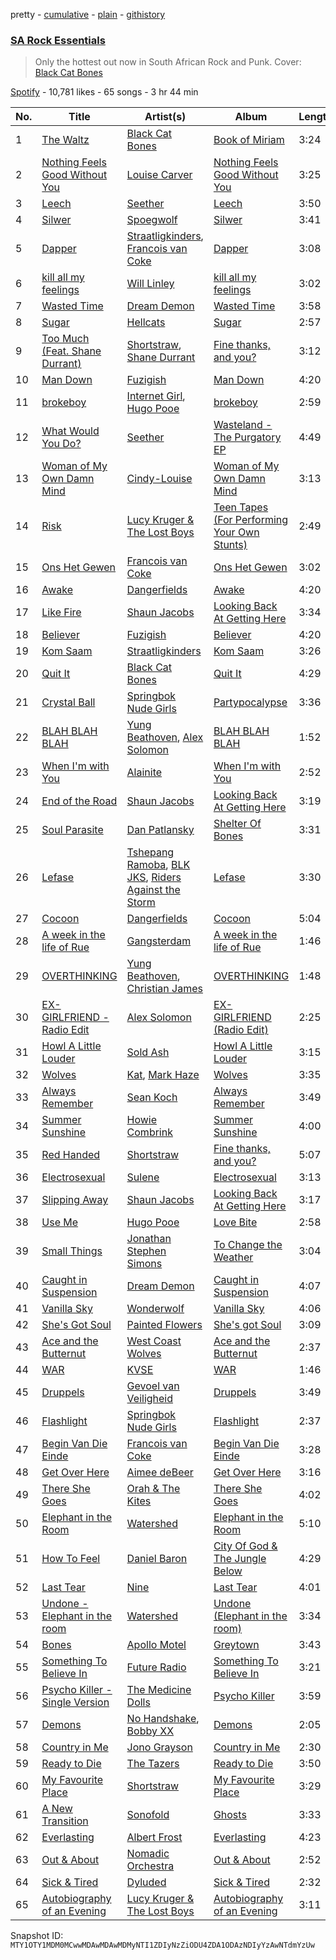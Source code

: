 pretty - [cumulative](/playlists/cumulative/37i9dQZF1DX9mHcd54VItZ.md) - [plain](/playlists/plain/37i9dQZF1DX9mHcd54VItZ) - [githistory](https://github.githistory.xyz/mackorone/spotify-playlist-archive/blob/main/playlists/plain/37i9dQZF1DX9mHcd54VItZ)

### [SA Rock Essentials](https://open.spotify.com/playlist/37i9dQZF1DX9mHcd54VItZ)

> Only the hottest out now in South African Rock and Punk\. Cover: <a href="https://open.spotify.com/artist/1qg7JzFBXX7rU711SFfPgO?si=O3eWhkVkSa6Frw6gZCvImw">Black Cat Bones</a>

[Spotify](https://open.spotify.com/user/spotify) - 10,781 likes - 65 songs - 3 hr 44 min

| No. | Title | Artist(s) | Album | Length |
|---|---|---|---|---|
| 1 | [The Waltz](https://open.spotify.com/track/1o75mFZMjlWXDupelG6AM7) | [Black Cat Bones](https://open.spotify.com/artist/1qg7JzFBXX7rU711SFfPgO) | [Book of Miriam](https://open.spotify.com/album/5tisDlIaGFaTVFE3hgmIln) | 3:24 |
| 2 | [Nothing Feels Good Without You](https://open.spotify.com/track/0ldL6b3ZxXX5hcAntTHsi6) | [Louise Carver](https://open.spotify.com/artist/3MGKwPbzEu5ZFlDAJA75uD) | [Nothing Feels Good Without You](https://open.spotify.com/album/2oRvkrGd0ceGblE1Ui8hBe) | 3:25 |
| 3 | [Leech](https://open.spotify.com/track/213FfJIwavzYZrAXa2nNL5) | [Seether](https://open.spotify.com/artist/6B5c4sch27tWHAGdarpPaW) | [Leech](https://open.spotify.com/album/4xnqnQAzwMK6gZsuPTojvU) | 3:50 |
| 4 | [Silwer](https://open.spotify.com/track/4UFuCgW8yugNXB5SMn3MQs) | [Spoegwolf](https://open.spotify.com/artist/6o4TnAxiqaQfZMLl55NFdn) | [Silwer](https://open.spotify.com/album/6P5AWCkCPJyb3UPbeaoB2F) | 3:41 |
| 5 | [Dapper](https://open.spotify.com/track/22mVe2AVZRBmAnveENz9qn) | [Straatligkinders](https://open.spotify.com/artist/5UiwFnPps6GB50J7e8Q5GS), [Francois van Coke](https://open.spotify.com/artist/7pJtnZQLPJmqzVfdIz7eFF) | [Dapper](https://open.spotify.com/album/2rpJjqpMJQOx69ksFk7vbB) | 3:08 |
| 6 | [kill all my feelings](https://open.spotify.com/track/0dlCaafsMEfprlXtoogDgm) | [Will Linley](https://open.spotify.com/artist/3xnCBQeZDec3FFo8vUSt4N) | [kill all my feelings](https://open.spotify.com/album/1onwNNRB0cQ5gBRFknbYPp) | 3:02 |
| 7 | [Wasted Time](https://open.spotify.com/track/12HG1wEqsG2im9oTX5baIq) | [Dream Demon](https://open.spotify.com/artist/2YQKfqhM5oQ2u59LelCzki) | [Wasted Time](https://open.spotify.com/album/15KdGalTwSTxItX1h7kQkG) | 3:58 |
| 8 | [Sugar](https://open.spotify.com/track/2zFcrZtmrvIftt0ZDcm6BI) | [Hellcats](https://open.spotify.com/artist/2AowMnfwcOgR3RuSuM8Hu8) | [Sugar](https://open.spotify.com/album/1OOERXBgIWpe4b2G0I6bpJ) | 2:57 |
| 9 | [Too Much \(Feat\. Shane Durrant\)](https://open.spotify.com/track/5ERIKZDFo9IDQl4dg69fzS) | [Shortstraw](https://open.spotify.com/artist/1jldLaOPqF1tSIqeHruozt), [Shane Durrant](https://open.spotify.com/artist/3rJ8mFZryeXC2n5bMkQVkV) | [Fine thanks, and you?](https://open.spotify.com/album/7w9HwmPatYwQd2MgIUqyM8) | 3:12 |
| 10 | [Man Down](https://open.spotify.com/track/6LvcACjtwZr8d8Rjyz3Jw3) | [Fuzigish](https://open.spotify.com/artist/5NOfiSV5NL7MVz8JO0oE1v) | [Man Down](https://open.spotify.com/album/6yPesYP8A3zZWXKpc1s8PV) | 4:20 |
| 11 | [brokeboy](https://open.spotify.com/track/5A2hkikTPwDiJECorH57vg) | [Internet Girl](https://open.spotify.com/artist/2eVTKG3Z5bbKk2OWMIe3iL), [Hugo Pooe](https://open.spotify.com/artist/786vB3MPgJ2kUzhNrbeaMZ) | [brokeboy](https://open.spotify.com/album/5aSHhl5C5pb1qhpHEDTa19) | 2:59 |
| 12 | [What Would You Do?](https://open.spotify.com/track/0NWvwMNhJW0vIMrWHmrp6Q) | [Seether](https://open.spotify.com/artist/6B5c4sch27tWHAGdarpPaW) | [Wasteland \- The Purgatory EP](https://open.spotify.com/album/5iFkEubAbRjQN50VLXmhYF) | 4:49 |
| 13 | [Woman of My Own Damn Mind](https://open.spotify.com/track/6F6gMyGT1L3uCEgaIIT8Nl) | [Cindy\-Louise](https://open.spotify.com/artist/6nEhQq8FIrP4VY4lixkdZD) | [Woman of My Own Damn Mind](https://open.spotify.com/album/6SMEvTVAfvoQNTnRdJA2Bp) | 3:13 |
| 14 | [Risk](https://open.spotify.com/track/1lXXDSVn8fZ32AxIEvM6oX) | [Lucy Kruger & The Lost Boys](https://open.spotify.com/artist/2qFDhzWBDqbPOjhy8Fkl3u) | [Teen Tapes \(For Performing Your Own Stunts\)](https://open.spotify.com/album/22tHTROvyyl2EsO5iUodJj) | 2:49 |
| 15 | [Ons Het Gewen](https://open.spotify.com/track/11CVceR6cMGoXEA9IM18sO) | [Francois van Coke](https://open.spotify.com/artist/7pJtnZQLPJmqzVfdIz7eFF) | [Ons Het Gewen](https://open.spotify.com/album/2hJ1WMh8F9qtnLHpgr9J3O) | 3:02 |
| 16 | [Awake](https://open.spotify.com/track/63y0EHsPzQ7BQSBgRVeFO7) | [Dangerfields](https://open.spotify.com/artist/2jvp5tnnyCvPIgOczuIaZU) | [Awake](https://open.spotify.com/album/5PIw46MHfW0Su1TWH3KrlH) | 4:20 |
| 17 | [Like Fire](https://open.spotify.com/track/03g3AEXXS0sVDkTWQv51eX) | [Shaun Jacobs](https://open.spotify.com/artist/662ARLbv66AD2qerddBiDP) | [Looking Back At Getting Here](https://open.spotify.com/album/1Kp1XEcGFJKygN7MVhsGIE) | 3:34 |
| 18 | [Believer](https://open.spotify.com/track/0XTC98wV7l5xnGOMIsUsv5) | [Fuzigish](https://open.spotify.com/artist/5NOfiSV5NL7MVz8JO0oE1v) | [Believer](https://open.spotify.com/album/0MX2naV6uywiYfLqPEYyvK) | 4:20 |
| 19 | [Kom Saam](https://open.spotify.com/track/1AhNnE44HmpMjJ6sdCLlcu) | [Straatligkinders](https://open.spotify.com/artist/5UiwFnPps6GB50J7e8Q5GS) | [Kom Saam](https://open.spotify.com/album/42HX577ta5Fj6hY3dokI82) | 3:26 |
| 20 | [Quit It](https://open.spotify.com/track/0EcRozLgRMqpcoaZK92xHd) | [Black Cat Bones](https://open.spotify.com/artist/1qg7JzFBXX7rU711SFfPgO) | [Quit It](https://open.spotify.com/album/1YoAazxKlSbG2lvw6PYygm) | 4:29 |
| 21 | [Crystal Ball](https://open.spotify.com/track/2Comn4T4boybdm44GkTLIL) | [Springbok Nude Girls](https://open.spotify.com/artist/3hz6VscKnCkBeeeiy66Qzh) | [Partypocalypse](https://open.spotify.com/album/4acglMyY50Un4LAW2Gla1H) | 3:36 |
| 22 | [BLAH BLAH BLAH](https://open.spotify.com/track/5ncpsijPbqSkfej6b8PGjw) | [Yung Beathoven](https://open.spotify.com/artist/1jRPlDFS33VKRsW5WYBNTs), [Alex Solomon](https://open.spotify.com/artist/0T4llo79dwDWJrgR7FP0sU) | [BLAH BLAH BLAH](https://open.spotify.com/album/282KDJUgTAO64N8HMeiUAR) | 1:52 |
| 23 | [When I'm with You](https://open.spotify.com/track/5CFsX5OidbqmLa71haeKhO) | [Alainite](https://open.spotify.com/artist/0jz2Kq6n1hX6kAahNkutXH) | [When I'm with You](https://open.spotify.com/album/6nY5M5Y1lxoxXqhM0lsuzL) | 2:52 |
| 24 | [End of the Road](https://open.spotify.com/track/7LaWuvkaGrnb0if4RJnlWM) | [Shaun Jacobs](https://open.spotify.com/artist/662ARLbv66AD2qerddBiDP) | [Looking Back At Getting Here](https://open.spotify.com/album/1Kp1XEcGFJKygN7MVhsGIE) | 3:19 |
| 25 | [Soul Parasite](https://open.spotify.com/track/3iRDYHlQZqw3B4SQJqAREz) | [Dan Patlansky](https://open.spotify.com/artist/3awgCNpBPrMUtU6dxRLVF5) | [Shelter Of Bones](https://open.spotify.com/album/67yaompS5Qlr7T4OZxiyJr) | 3:31 |
| 26 | [Lefase](https://open.spotify.com/track/20ACysTMjJiaat5ZAwD9nF) | [Tshepang Ramoba](https://open.spotify.com/artist/2MmU0xFFmDGDONtHlPHUXh), [BLK JKS](https://open.spotify.com/artist/00yegohFGb5ErPFAIYBc3u), [Riders Against the Storm](https://open.spotify.com/artist/7HX7VccoNod5ogSFcosn9Y) | [Lefase](https://open.spotify.com/album/0gODdkdalKBZ9NO4P5a0We) | 3:30 |
| 27 | [Cocoon](https://open.spotify.com/track/5DyMpoB5hqmjkwPBnTPxFw) | [Dangerfields](https://open.spotify.com/artist/2jvp5tnnyCvPIgOczuIaZU) | [Cocoon](https://open.spotify.com/album/2PB4vdIz8aRwh3hhucvLCE) | 5:04 |
| 28 | [A week in the life of Rue](https://open.spotify.com/track/1mA3jtJ4mFwYRVZjaDKjL1) | [Gangsterdam](https://open.spotify.com/artist/63fJ4ckrhwwtDX31WrhqfS) | [A week in the life of Rue](https://open.spotify.com/album/36ZyxfmSrx40YfqLqOkCZE) | 1:46 |
| 29 | [OVERTHINKING](https://open.spotify.com/track/4hZR6HRe5UnXs5CqdIjIen) | [Yung Beathoven](https://open.spotify.com/artist/1jRPlDFS33VKRsW5WYBNTs), [Christian James](https://open.spotify.com/artist/3vIPpGcOC1CWD5MVg9xX8x) | [OVERTHINKING](https://open.spotify.com/album/5N6VbOBsJUIaMlihQn6S5M) | 1:48 |
| 30 | [EX\-GIRLFRIEND \- Radio Edit](https://open.spotify.com/track/1gyaVHGHkYeyFcckiMZ3Zz) | [Alex Solomon](https://open.spotify.com/artist/0T4llo79dwDWJrgR7FP0sU) | [EX\-GIRLFRIEND \(Radio Edit\)](https://open.spotify.com/album/5jvtsz7stvqP9tjSNqGXUS) | 2:25 |
| 31 | [Howl A Little Louder](https://open.spotify.com/track/1zZW0LFdXBHrF6iGhTxphL) | [Sold Ash](https://open.spotify.com/artist/1y87T8TRFJAPIEF7X9oQMz) | [Howl A Little Louder](https://open.spotify.com/album/2DisJ8JCLVpMhxQJ1QmJ4P) | 3:15 |
| 32 | [Wolves](https://open.spotify.com/track/0eK0J5fikmB5TiCY932gtQ) | [Kat](https://open.spotify.com/artist/4rB9lKJyTJ6LI6mccmA5EW), [Mark Haze](https://open.spotify.com/artist/6f10Qwvg9bkTGVMRKLF1tO) | [Wolves](https://open.spotify.com/album/1f98ilxMIzaqHosQXwiZY3) | 3:35 |
| 33 | [Always Remember](https://open.spotify.com/track/4MFcHNGVFZn3IKGvC5hLxx) | [Sean Koch](https://open.spotify.com/artist/4sOLJi96MhdlMv5Iz9YZT9) | [Always Remember](https://open.spotify.com/album/3zb6zrs37yKTXMHdwPFkx9) | 3:49 |
| 34 | [Summer Sunshine](https://open.spotify.com/track/3P7P02UIJbX4tAHn999Db8) | [Howie Combrink](https://open.spotify.com/artist/4lGRkSUk4yUwS2qd5inP4J) | [Summer Sunshine](https://open.spotify.com/album/7baEJf3STZnHaHSyUkGp4y) | 4:00 |
| 35 | [Red Handed](https://open.spotify.com/track/2G0YeSyBBpGRDk1p2xMZe8) | [Shortstraw](https://open.spotify.com/artist/1jldLaOPqF1tSIqeHruozt) | [Fine thanks, and you?](https://open.spotify.com/album/7w9HwmPatYwQd2MgIUqyM8) | 5:07 |
| 36 | [Electrosexual](https://open.spotify.com/track/3yLUIXM52P3jEj7AWLr5oz) | [Sulene](https://open.spotify.com/artist/3H0Mdkhat3ZJFgKxLHEymg) | [Electrosexual](https://open.spotify.com/album/3oOfRxQVNY46FgsNC3BT24) | 3:13 |
| 37 | [Slipping Away](https://open.spotify.com/track/2KgfOqr3H3Hh6cwaAQeWcy) | [Shaun Jacobs](https://open.spotify.com/artist/662ARLbv66AD2qerddBiDP) | [Looking Back At Getting Here](https://open.spotify.com/album/1Kp1XEcGFJKygN7MVhsGIE) | 3:17 |
| 38 | [Use Me](https://open.spotify.com/track/3SAvq5q3kuXSQ2qKxuBGMI) | [Hugo Pooe](https://open.spotify.com/artist/786vB3MPgJ2kUzhNrbeaMZ) | [Love Bite](https://open.spotify.com/album/6oriENkGeG0n3RT2EJVFZo) | 2:58 |
| 39 | [Small Things](https://open.spotify.com/track/4a4AneoUBYsM121PNivyD1) | [Jonathan Stephen Simons](https://open.spotify.com/artist/2XxdWUIImuXGYIN3E9Uave) | [To Change the Weather](https://open.spotify.com/album/5imGkqzgxOU3dgtEL7uwON) | 3:04 |
| 40 | [Caught in Suspension](https://open.spotify.com/track/0CnVzLrxK0iRXuCk6vPeOi) | [Dream Demon](https://open.spotify.com/artist/2YQKfqhM5oQ2u59LelCzki) | [Caught in Suspension](https://open.spotify.com/album/6kAvyAnQPl6iQ2HVcMAGWG) | 4:07 |
| 41 | [Vanilla Sky](https://open.spotify.com/track/5RA1vsHu0BBAns6A7tZaAr) | [Wonderwolf](https://open.spotify.com/artist/5v2qeKbxQBq5iKIZNp9w5A) | [Vanilla Sky](https://open.spotify.com/album/1W3iNe6Kn0pvJ9h4OqjjZO) | 4:06 |
| 42 | [She's Got Soul](https://open.spotify.com/track/4NAUucEzZCxoZqSlX5mrXg) | [Painted Flowers](https://open.spotify.com/artist/0bhFPHum4CYqnxyIGHb7sX) | [She's got Soul](https://open.spotify.com/album/6ensgFJIR7fQOtYDnKzUAq) | 3:09 |
| 43 | [Ace and the Butternut](https://open.spotify.com/track/11AD2oUaR1kxX5yez8xXjW) | [West Coast Wolves](https://open.spotify.com/artist/5cPXEpwSlUHUTsGY3V39IY) | [Ace and the Butternut](https://open.spotify.com/album/6mvpakbGhtdsFiSJA07wrP) | 2:37 |
| 44 | [WAR](https://open.spotify.com/track/45rrUms7GQkfj6XkWoNsmi) | [KVSE](https://open.spotify.com/artist/4IsB535rRnsghgHd9K4Iuz) | [WAR](https://open.spotify.com/album/2TBi0FV18WhlGi1zGbkgxE) | 1:46 |
| 45 | [Druppels](https://open.spotify.com/track/6jZR5jBiTTfWIlR0dIlZnc) | [Gevoel van Veiligheid](https://open.spotify.com/artist/40woMxfZ3MF3iUOkCQguiS) | [Druppels](https://open.spotify.com/album/719CSrqyLBVI2KKrr1hDeL) | 3:49 |
| 46 | [Flashlight](https://open.spotify.com/track/4Wyp39FezkRqfmm1m862ve) | [Springbok Nude Girls](https://open.spotify.com/artist/3hz6VscKnCkBeeeiy66Qzh) | [Flashlight](https://open.spotify.com/album/6GfNLxzDAHsoYuVBylzslj) | 2:37 |
| 47 | [Begin Van Die Einde](https://open.spotify.com/track/7kfWuIVQ0vqTxBA5hAIbzG) | [Francois van Coke](https://open.spotify.com/artist/7pJtnZQLPJmqzVfdIz7eFF) | [Begin Van Die Einde](https://open.spotify.com/album/2BYTNrN2Ct1XkjTtriuqSa) | 3:28 |
| 48 | [Get Over Here](https://open.spotify.com/track/6DuZOFGc4LBr0HSbbd03q3) | [Aimee deBeer](https://open.spotify.com/artist/3c3FUUJYZOv8Le1htg2Gl6) | [Get Over Here](https://open.spotify.com/album/23aiLlsImhhiuCfYGcBpfC) | 3:16 |
| 49 | [There She Goes](https://open.spotify.com/track/383TJILTEIAmfndU48yqaI) | [Orah & The Kites](https://open.spotify.com/artist/3B6qB7amU7lKiNcTNTNacP) | [There She Goes](https://open.spotify.com/album/0kH45YipMAXdwmvqAmo71u) | 4:02 |
| 50 | [Elephant in the Room](https://open.spotify.com/track/0fIpv8JGDaKwtlFfAAcUnS) | [Watershed](https://open.spotify.com/artist/6ccmA5oOV7nHvBQj2ft9NW) | [Elephant in the Room](https://open.spotify.com/album/0fRN2TVobFPEhOBfpU12tg) | 5:10 |
| 51 | [How To Feel](https://open.spotify.com/track/1tj3R3NipqoiaWj4gVLoHT) | [Daniel Baron](https://open.spotify.com/artist/6j57OAd060Casvsu7TYDIl) | [City Of God & The Jungle Below](https://open.spotify.com/album/5yb4js7PRWrxekpSYLgW2x) | 4:29 |
| 52 | [Last Tear](https://open.spotify.com/track/7KXty1ex5eJ9sMgJRdTDXf) | [Nine](https://open.spotify.com/artist/3AjJvYXOMFBBSqgEV7u5me) | [Last Tear](https://open.spotify.com/album/1GxkqKs4ZdP2mW42p1FpMS) | 4:01 |
| 53 | [Undone \- Elephant in the room](https://open.spotify.com/track/0tzBYDsCRT9rZDirLc5gWY) | [Watershed](https://open.spotify.com/artist/6ccmA5oOV7nHvBQj2ft9NW) | [Undone \(Elephant in the room\)](https://open.spotify.com/album/4CifqZXckC4tX4J8rP0DN7) | 3:34 |
| 54 | [Bones](https://open.spotify.com/track/6yiOgFmbkN0n6p9GVqevmt) | [Apollo Motel](https://open.spotify.com/artist/7ztNWtpfiEIPWu13f62d8t) | [Greytown](https://open.spotify.com/album/3228rqtQ8JsE3RvJrq6dHw) | 3:43 |
| 55 | [Something To Believe In](https://open.spotify.com/track/2RvRa53Ni5Nd5H1IJpjjNl) | [Future Radio](https://open.spotify.com/artist/072SqMAxf3dxwWoa2aTTH7) | [Something To Believe In](https://open.spotify.com/album/6JFNJNx2lZRM61wq2Ov4Cp) | 3:21 |
| 56 | [Psycho Killer \- Single Version](https://open.spotify.com/track/52pS1roeMc4TUNkBDiSUYW) | [The Medicine Dolls](https://open.spotify.com/artist/2kmitkJxxZXckoOmXtAese) | [Psycho Killer](https://open.spotify.com/album/7cTCOfxcE0S8iHCGCCrdXG) | 3:59 |
| 57 | [Demons](https://open.spotify.com/track/1ks9wTTBtoKDviVn0UzU0e) | [No Handshake](https://open.spotify.com/artist/4RPJk5WdHHuekc4UbGRErk), [Bobby XX](https://open.spotify.com/artist/7M22xUpObTRyRjHa5b3frp) | [Demons](https://open.spotify.com/album/6E37QS4o6fWjdAQ6mHhaK8) | 2:05 |
| 58 | [Country in Me](https://open.spotify.com/track/5s0aFRBOpQzWBivW8EHiZK) | [Jono Grayson](https://open.spotify.com/artist/2A91hKSHbGC0awW297Plqi) | [Country in Me](https://open.spotify.com/album/14TyyqNVDqZ7i1X60CNE0J) | 2:30 |
| 59 | [Ready to Die](https://open.spotify.com/track/0s0DYUz6tg1Ma14AV2zD9R) | [The Tazers](https://open.spotify.com/artist/3oBP043HsDnok9FzprqPce) | [Ready to Die](https://open.spotify.com/album/3stCq0SbASgsSGZH2cjMb1) | 3:50 |
| 60 | [My Favourite Place](https://open.spotify.com/track/32N9WJD9Zatt2ejxTkvZuT) | [Shortstraw](https://open.spotify.com/artist/1jldLaOPqF1tSIqeHruozt) | [My Favourite Place](https://open.spotify.com/album/5B7kv69LuD5m0OKtZUSJ11) | 3:29 |
| 61 | [A New Transition](https://open.spotify.com/track/7mVsaC8PE3kbH8x1p4tYlg) | [Sonofold](https://open.spotify.com/artist/7nCXKf1BC7v0GcK04mx7qD) | [Ghosts](https://open.spotify.com/album/7FIlVg34u4qLxKS5ckjFgr) | 3:33 |
| 62 | [Everlasting](https://open.spotify.com/track/7h7BQnUpWSdhSmrlaXBZuW) | [Albert Frost](https://open.spotify.com/artist/4x88egAimbGBaaIn3YScwS) | [Everlasting](https://open.spotify.com/album/1EgJlERi45NG1kkLNTjnDj) | 4:23 |
| 63 | [Out & About](https://open.spotify.com/track/4IJjTMbpLBnewkNrtcRLPj) | [Nomadic Orchestra](https://open.spotify.com/artist/27EGFQK4v27KEpLcdJhORE) | [Out & About](https://open.spotify.com/album/4HHFN1jXBNoSxpHUUupEbJ) | 2:52 |
| 64 | [Sick & Tired](https://open.spotify.com/track/31VzttOuHMtdhoZLwPyPLF) | [Dyluded](https://open.spotify.com/artist/1cyrURNf08hhvsfg6nltEW) | [Sick & Tired](https://open.spotify.com/album/74orOdhwPWJdySoAUoQXYE) | 2:32 |
| 65 | [Autobiography of an Evening](https://open.spotify.com/track/0Zn9ANNxd0BvndaB73DXMX) | [Lucy Kruger & The Lost Boys](https://open.spotify.com/artist/2qFDhzWBDqbPOjhy8Fkl3u) | [Autobiography of an Evening](https://open.spotify.com/album/22D7FzPzfB5NvHRsRNWQuF) | 3:11 |

Snapshot ID: `MTY1OTY1MDM0MCwwMDAwMDAwMDMyNTI1ZDIyNzZiODU4ZDA1ODAzNDIyYzAwNTdmYzUw`

